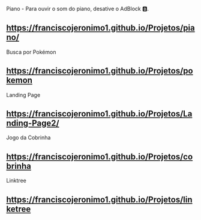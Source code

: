 

Piano - Para ouvir o som do piano, desative o AdBlock 🅱.
## https://franciscojeronimo1.github.io/Projetos/piano/

Busca por Pokémon
## https://franciscojeronimo1.github.io/Projetos/pokemon

Landing Page 
## https://franciscojeronimo1.github.io/Projetos/Landing-Page2/

Jogo da Cobrinha

## https://franciscojeronimo1.github.io/Projetos/cobrinha

Linktree

## https://franciscojeronimo1.github.io/Projetos/linketree

